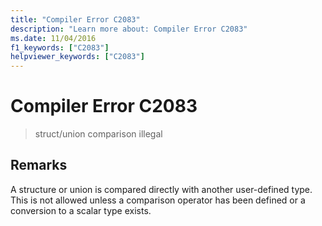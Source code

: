 ```yaml
---
title: "Compiler Error C2083"
description: "Learn more about: Compiler Error C2083"
ms.date: 11/04/2016
f1_keywords: ["C2083"]
helpviewer_keywords: ["C2083"]
---
```

# Compiler Error C2083

> struct/union comparison illegal

## Remarks

A structure or union is compared directly with another user-defined type. This is not allowed unless a comparison operator has been defined or a conversion to a scalar type exists.
